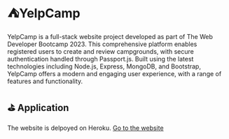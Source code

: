 # ⛺️YelpCamp

YelpCamp is a full-stack website project developed as part of The Web Developer Bootcamp 2023. This comprehensive platform enables registered users to create and review campgrounds, with secure authentication handled through Passport.js. Built using the latest technologies including Node.js, Express, MongoDB, and Bootstrap, YelpCamp offers a modern and engaging user experience, with a range of features and functionality.

## ⛳️ Application

The website is delpoyed on Heroku. [Go to the website](https://yelp-camp-heroku-2023.herokuapp.com/)
